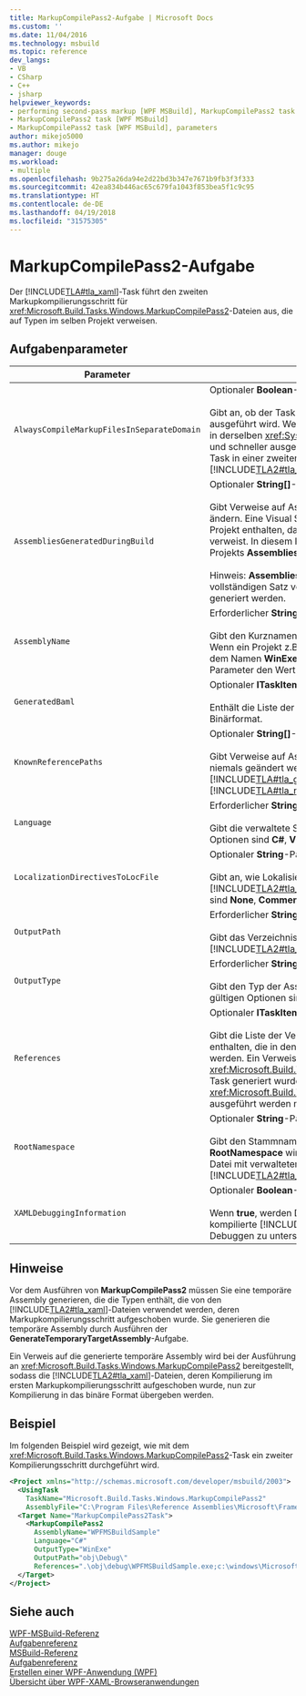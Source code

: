 ```yaml
---
title: MarkupCompilePass2-Aufgabe | Microsoft Docs
ms.custom: ''
ms.date: 11/04/2016
ms.technology: msbuild
ms.topic: reference
dev_langs:
- VB
- CSharp
- C++
- jsharp
helpviewer_keywords:
- performing second-pass markup [WPF MSBuild], MarkupCompilePass2 task
- MarkupCompilePass2 task [WPF MSBuild]
- MarkupCompilePass2 task [WPF MSBuild], parameters
author: mikejo5000
ms.author: mikejo
manager: douge
ms.workload:
- multiple
ms.openlocfilehash: 9b275a26da94e2d22bd3b347e7671b9fb3f3f333
ms.sourcegitcommit: 42ea834b446ac65c679fa1043f853bea5f1c9c95
ms.translationtype: HT
ms.contentlocale: de-DE
ms.lasthandoff: 04/19/2018
ms.locfileid: "31575305"
---
```

# <a name="markupcompilepass2-task"></a>MarkupCompilePass2-Aufgabe

Der [!INCLUDE[TLA#tla_xaml](../msbuild/includes/tlasharptla_xaml_md.md)]-Task führt den zweiten Markupkompilierungsschritt für <xref:Microsoft.Build.Tasks.Windows.MarkupCompilePass2>-Dateien aus, die auf Typen im selben Projekt verweisen.

## <a name="task-parameters"></a>Aufgabenparameter

|Parameter|description|
|---------------|-----------------|
|`AlwaysCompileMarkupFilesInSeparateDomain`|Optionaler **Boolean**-Parameter.<br /><br /> Gibt an, ob der Task in einer separaten <xref:System.AppDomain> ausgeführt wird. Wenn dieser Parameter **FALSE** zurückgibt, wird der Task in derselben <xref:System.AppDomain> wie [!INCLUDE[TLA#tla_msbuild](../msbuild/includes/tlasharptla_msbuild_md.md)] und schneller ausgeführt. Wenn der Parameter **TRUE** zurückgibt, wird der Task in einer zweiten <xref:System.AppDomain>, die von [!INCLUDE[TLA2#tla_msbuild](../msbuild/includes/tla2sharptla_msbuild_md.md)] isoliert ist, und langsamer ausgeführt.|
|`AssembliesGeneratedDuringBuild`|Optionaler **String[]**-Parameter.<br /><br /> Gibt Verweise auf Assemblys an, die sich während des Buildprozesses ändern. Eine Visual Studio-Projektmappe kann möglicherweise ein Projekt enthalten, das auf die kompilierte Ausgabe eines anderen Projekts verweist. In diesem Fall kann die kompilierte Ausgabe des zweiten Projekts **AssembliesGeneratedDuringBuild** hinzugefügt werden.<br /><br /> Hinweis: **AssembliesGeneratedDuringBuild** muss Verweise auf den vollständigen Satz von Assemblys enthalten, die von einer Projektmappe generiert werden.|
|`AssemblyName`|Erforderlicher **String**-Parameter.<br /><br /> Gibt den Kurznamen der Assembly an, die für ein Projekt generiert wird. Wenn ein Projekt z.B. eine ausführbare [!INCLUDE[TLA#tla_win](../msbuild/includes/tlasharptla_win_md.md)]-Datei mit dem Namen **WinExeAssembly.exe** generiert, hat der **AssemblyName**-Parameter den Wert **WinExeAssembly**.|
|`GeneratedBaml`|Optionaler **ITaskItem[]**-Ausgabeparameter.<br /><br /> Enthält die Liste der generierten Dateien im [!INCLUDE[TLA2#tla_xaml](../msbuild/includes/tla2sharptla_xaml_md.md)]-Binärformat.|
|`KnownReferencePaths`|Optionaler **String[]**-Parameter.<br /><br /> Gibt Verweise auf Assemblys an, die während des Buildprozesses niemals geändert werden. Enthält Assemblys, die in einem [!INCLUDE[TLA#tla_gac](../msbuild/includes/tlasharptla_gac_md.md)] gespeichert sind, in einem [!INCLUDE[TLA#tla_netframewk](../misc/includes/tlasharptla_netframewk_md.md)]-Installationsverzeichnis usw.|
|`Language`|Erforderlicher **String**-Parameter.<br /><br /> Gibt die verwaltete Sprache an, die der Compiler unterstützt. Die gültigen Optionen sind **C#**, **VB**, **JScript** und **C++**.|
|`LocalizationDirectivesToLocFile`|Optionaler **String**-Parameter.<br /><br /> Gibt an, wie Lokalisierungsinformationen für jede Quell-[!INCLUDE[TLA2#tla_xaml](../msbuild/includes/tla2sharptla_xaml_md.md)]-Datei generiert werden. Die gültigen Optionen sind **None**, **CommentsOnly** und **All**.|
|`OutputPath`|Erforderlicher **String**-Parameter.<br /><br /> Gibt das Verzeichnis an, in dem die generierten [!INCLUDE[TLA2#tla_xaml](../msbuild/includes/tla2sharptla_xaml_md.md)]-Binärformatdateien generiert werden.|
|`OutputType`|Erforderlicher **String**-Parameter.<br /><br /> Gibt den Typ der Assembly an, die von einem Projekt generiert wird. Die gültigen Optionen sind **winexe**, **wxe**, **library** und **netmodule**.|
|`References`|Optionaler **ITaskItem[]**-Parameter.<br /><br /> Gibt die Liste der Verweise aus Dateien auf Assemblys an, die die Typen enthalten, die in den [!INCLUDE[TLA2#tla_xaml](../msbuild/includes/tla2sharptla_xaml_md.md)]-Dateien verwendet werden. Ein Verweis zeigt auf die Assembly, die vom <xref:Microsoft.Build.Tasks.Windows.GenerateTemporaryTargetAssembly>-Task generiert wurde, der vor dem <xref:Microsoft.Build.Tasks.Windows.MarkupCompilePass2>-Task ausgeführt werden muss.|
|`RootNamespace`|Optionaler **String**-Parameter.<br /><br /> Gibt den Stammnamespace für Klassen innerhalb des Projekts an. **RootNamespace** wird auch als Standardnamespace für eine generierte Datei mit verwaltetem Code verwendet, wenn die entsprechende [!INCLUDE[TLA2#tla_xaml](../msbuild/includes/tla2sharptla_xaml_md.md)]-Datei nicht das `x:Class`-Attribut enthält.|
|`XAMLDebuggingInformation`|Optionaler **Boolean**-Parameter.<br /><br /> Wenn **true**, werden Diagnoseinformationen generiert und in die kompilierte [!INCLUDE[TLA2#tla_xaml](../msbuild/includes/tla2sharptla_xaml_md.md)]-Datei einbezogen, um das Debuggen zu unterstützen.|

## <a name="remarks"></a>Hinweise

Vor dem Ausführen von **MarkupCompilePass2** müssen Sie eine temporäre Assembly generieren, die die Typen enthält, die von den [!INCLUDE[TLA2#tla_xaml](../msbuild/includes/tla2sharptla_xaml_md.md)]-Dateien verwendet werden, deren Markupkompilierungsschritt aufgeschoben wurde. Sie generieren die temporäre Assembly durch Ausführen der **GenerateTemporaryTargetAssembly**-Aufgabe.

Ein Verweis auf die generierte temporäre Assembly wird bei der Ausführung an <xref:Microsoft.Build.Tasks.Windows.MarkupCompilePass2> bereitgestellt, sodass die [!INCLUDE[TLA2#tla_xaml](../msbuild/includes/tla2sharptla_xaml_md.md)]-Dateien, deren Kompilierung im ersten Markupkompilierungsschritt aufgeschoben wurde, nun zur Kompilierung in das binäre Format übergeben werden.

## <a name="example"></a>Beispiel

Im folgenden Beispiel wird gezeigt, wie mit dem <xref:Microsoft.Build.Tasks.Windows.MarkupCompilePass2>-Task ein zweiter Kompilierungsschritt durchgeführt wird.

```xml
<Project xmlns="http://schemas.microsoft.com/developer/msbuild/2003">
  <UsingTask 
    TaskName="Microsoft.Build.Tasks.Windows.MarkupCompilePass2" 
    AssemblyFile="C:\Program Files\Reference Assemblies\Microsoft\Framework\v3.0\PresentationBuildTasks.dll" />
  <Target Name="MarkupCompilePass2Task">
    <MarkupCompilePass2 
      AssemblyName="WPFMSBuildSample"
      Language="C#"
      OutputType="WinExe"
      OutputPath="obj\Debug\"
      References=".\obj\debug\WPFMSBuildSample.exe;c:\windows\Microsoft.net\Framework\v2.0.50727\System.dll;C:\Program Files\Reference Assemblies\Microsoft\WinFx\v3.0\PresentationCore.dll;C:\Program Files\Reference Assemblies\Microsoft\WinFx\v3.0\PresentationFramework.dll;C:\Program Files\Reference Assemblies\Microsoft\WinFx\v3.0\WindowsBase.dll" />
  </Target>
</Project>
```

## <a name="see-also"></a>Siehe auch

[WPF-MSBuild-Referenz](../msbuild/wpf-msbuild-reference.md)  
[Aufgabenreferenz](../msbuild/wpf-msbuild-task-reference.md)  
[MSBuild-Referenz](../msbuild/msbuild-reference.md)  
[Aufgabenreferenz](../msbuild/msbuild-task-reference.md)  
[Erstellen einer WPF-Anwendung (WPF)](/dotnet/framework/wpf/app-development/building-a-wpf-application-wpf)  
[Übersicht über WPF-XAML-Browseranwendungen](/dotnet/framework/wpf/app-development/wpf-xaml-browser-applications-overview)
